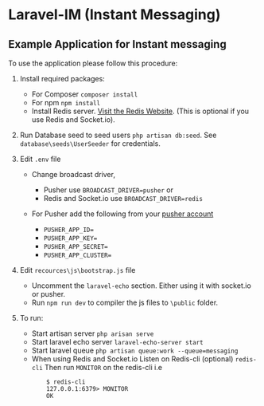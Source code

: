 # Laravel-IM (Instant Messaging)
## Example Application for Instant messaging

To use the application please follow this procedure:

1. Install required packages:
    * For Composer ``composer install``
    * For npm ``npm install``
    * Install Redis server. [Visit the Redis Website](https://redis.io/download).
        (This is optional if you use Redis and Socket.io).

2. Run Database seed to seed users ``php artisan db:seed``.
    See ``database\seeds\UserSeeder`` for credentials.

3. Edit ``.env`` file
    * Change broadcast driver,
        - Pusher use ``BROADCAST_DRIVER=pusher`` or
        - Redis and Socket.io use ``BROADCAST_DRIVER=redis``

    * For Pusher add the following from your [pusher account](https://dashboard.pusher.com/apps/)
        - ``PUSHER_APP_ID=``
        - ``PUSHER_APP_KEY=``
        - ``PUSHER_APP_SECRET=``
        - ``PUSHER_APP_CLUSTER=``

4. Edit ``recources\js\bootstrap.js`` file
    * Uncomment the ``laravel-echo`` section.
        Either using it with socket.io or pusher.
    * Run ``npm run dev`` to compiler the js files to ``\public`` folder.

5. To run:
    * Start artisan server ``php arisan serve``
    * Start laravel echo server ``laravel-echo-server start``
    * Start laravel queue ``php artisan queue:work --queue=messaging``
    * When using Redis and Socket.io
        Listen on Redis-cli (optional) ``redis-cli``
        Then run ``MONITOR`` on the redis-cli i.e
        ```
            $ redis-cli
            127.0.0.1:6379> MONITOR
            OK
        ```
